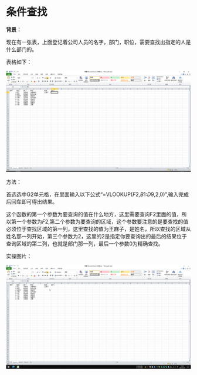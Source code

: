 # 条件查找

**背景：**

现在有一张表，上面登记着公司人员的名字，部门，职位，需要查找出指定的人是什么部门的。

表格如下：

![条件查找](/Excel/images/条件查找.png)

方法：

首选选中G2单元格，在里面输入以下公式“=VLOOKUP($F$2,$B$1:$D$9,2,0)”,输入完成后回车即可得出结果。

这个函数的第一个参数为要查询的值在什么地方，这里需要查询F2里面的值，所以第一个参数为$F$2,第二个参数为要查询的区域，这个参数要注意的是要查找的值必须位于查找区域的第一列，这里查找的值为王麻子，是姓名，所以查找的区域从姓名那一列开始，第三个参数为2，这里的2是指定你要查询出的最后的结果位于查询区域的第二列，也就是部门那一列，最后一个参数0为精确查找。

实操图片：

![条件查找](/Excel/images/条件查找.gif)
